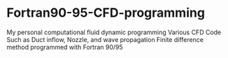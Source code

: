 # Fortran90-95-CFD-programming
My personal computational fluid dynamic programming
Various CFD Code Such as Duct inflow, Nozzle, and wave propagation
Finite difference method
programmed with Fortran 90/95
